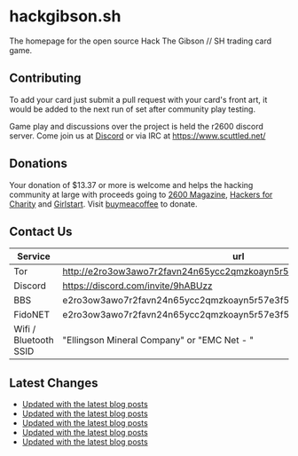 # hackgibson.sh
The homepage for the open source Hack The Gibson // SH trading card game.


## Contributing

To add your card just submit a pull request with your card's front art, it would be added to the next run of set after community play testing.

Game play and discussions over the project is held the r2600 discord server. Come join us at [Discord](https://discord.com/invite/9hABUzz) or via IRC at https://www.scuttled.net/


## Donations

Your donation of $13.37 or more is welcome and helps the hacking community at large with proceeds going to [2600 Magazine](https://2600.com/), [Hackers for Charity](https://hackersforcharity.org) and [Girlstart](https://girlstart.org).  Visit [buymeacoffee](https://www.buymeacoffee.com/hackgibson.sh) to donate.


## Contact Us

Service | url
-|-
Tor | http://e2ro3ow3awo7r2favn24n65ycc2qmzkoayn5r57e3f56nvjwdcgg32ad.onion
Discord | https://discord.com/invite/9hABUzz
BBS | e2ro3ow3awo7r2favn24n65ycc2qmzkoayn5r57e3f56nvjwdcgg32ad.onion:23
FidoNET | e2ro3ow3awo7r2favn24n65ycc2qmzkoayn5r57e3f56nvjwdcgg32ad.onion:24554
Wifi / Bluetooth SSID | "Ellingson Mineral Company" or "EMC Net - <fidonet address>"

## Latest Changes
<!-- BLOG-POST-LIST:START -->
- [Updated with the latest blog posts](https://github.com/DFW2600/hackgibson.sh/commit/e793b78c20eed3558562a806452d1f1336b2356f)
- [Updated with the latest blog posts](https://github.com/DFW2600/hackgibson.sh/commit/0d92cb06c7ae68ea9e49b1ad68c7d705d61e3371)
- [Updated with the latest blog posts](https://github.com/DFW2600/hackgibson.sh/commit/e1337bbd527502af109202e0b27eac2a096de2ae)
- [Updated with the latest blog posts](https://github.com/DFW2600/hackgibson.sh/commit/74f0c01212981d1904f0383eb95a972daaef6703)
- [Updated with the latest blog posts](https://github.com/DFW2600/hackgibson.sh/commit/5a25e94394d1969c39a4e876ce2399fd577981b8)
<!-- BLOG-POST-LIST:END -->
